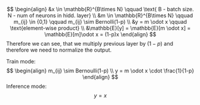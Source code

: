 $$
\begin{align}
&x \in \mathbb{R}^{B\times N} \qquad \text{ B - batch size. N - num of neurons in hidd. layer}  \\
&m \in \mathbb{R}^{B\times N} \qquad m_{ij} \in {0,1} \qquad m_{ij} \sim Bernolli(1-p) \\
&y = m \odot x \qquad \text{element-wise product} \\
&\mathbb{E}[y] = \mathbb{E}[m \odot x] = \mathbb{E}[m]\odot x = (1-p)x
\end{align}
$$
Therefore we can see, that we multiply previous layer by $(1-p)$ and therefore we need to normalize the output.

Train mode:
$$
\begin{align}
m_{ij} \sim Bernoulli(1-p) \\
y = m \odot x \cdot  \frac{1}{1-p}
\end{align}
$$
Inference mode:
$$
y = x
$$
